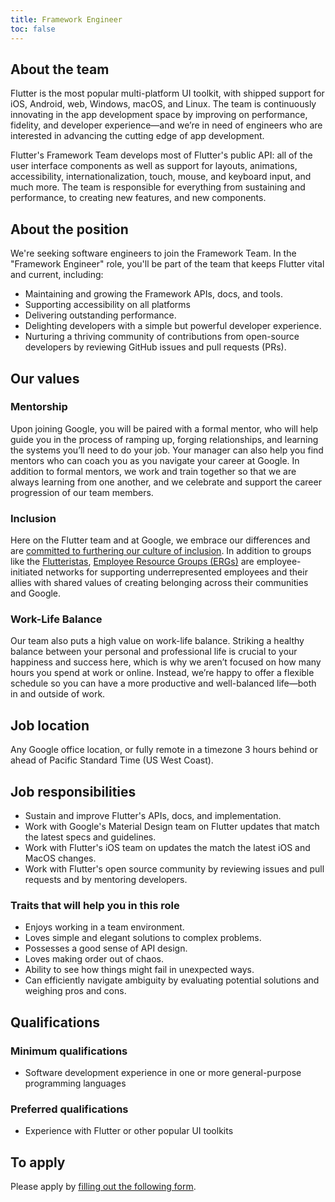 ```yaml
---
title: Framework Engineer
toc: false
---
```


## About the team

Flutter is the most popular multi-platform UI toolkit,
with shipped support for iOS, Android, web, Windows, macOS, and Linux.
The team is continuously innovating in the app development space
by improving on performance, fidelity, and developer experience&mdash;and
we’re in need of engineers who are interested in advancing the cutting edge of app development.

Flutter's Framework Team develops most of Flutter's public API:
all of the user interface components as well as support for layouts,
animations, accessibility, internationalization, touch, mouse, and
keyboard input, and much more. The team is responsible for
everything from sustaining and performance,
to creating new features, and new components.

## About the position

We're seeking software engineers to join the Framework Team.
In the "Framework Engineer" role, you'll be part of the team
that keeps Flutter vital and current, including:

*   Maintaining and growing the Framework APIs, docs, and tools.
*   Supporting accessibility on all platforms
*   Delivering outstanding performance.
*   Delighting developers with a simple but powerful developer experience.
*   Nurturing a thriving community of contributions from open-source
    developers by reviewing GitHub issues and pull requests (PRs).

## Our values

### Mentorship

Upon joining Google, you will be paired with a formal mentor,
who will help guide you in the process of ramping up, forging relationships,
and learning the systems you’ll need to do your job. Your manager can also help
you find mentors who can coach you as you navigate your career at Google.
In addition to formal mentors, we work and train together so that we are always
learning from one another, and we celebrate and support the career
progression of our team members.

### Inclusion

Here on the Flutter team and at Google,
we embrace our differences and are
[committed to furthering our culture of inclusion](https://flutter.dev/culture).
In addition to groups like the [Flutteristas](https://flutteristas.org/),
[Employee Resource Groups (ERGs)](https://diversity.google/commitments/)
are employee-initiated networks for supporting underrepresented employees
and their allies with shared values of creating belonging across their communities and Google.

### Work-Life Balance

Our team also puts a high value on work-life balance.
Striking a healthy balance between your personal and
professional life is crucial to your happiness and success here,
which is why we aren’t focused on how many hours you spend at
work or online. Instead, we’re happy to offer a flexible schedule
so you can have a more productive and well-balanced life—both in and outside of work.

## Job location

Any Google office location, or fully remote in a timezone 3 hours
behind or ahead of Pacific Standard Time (US West Coast).

## Job responsibilities

*   Sustain and improve Flutter's APIs, docs, and implementation.
*   Work with Google's Material Design team on Flutter updates that match the latest specs and guidelines.
*   Work with Flutter's iOS team on updates the match the latest iOS and MacOS changes.
*   Work with Flutter's open source community by reviewing issues and pull requests and by mentoring developers.

### Traits that will help you in this role

*   Enjoys working in a team environment.
*   Loves simple and elegant solutions to complex problems.
*   Possesses a good sense of API design.
*   Loves making order out of chaos.
*   Ability to see how things might fail in unexpected ways.
*   Can efficiently navigate ambiguity by evaluating potential
    solutions and weighing pros and cons.

## Qualifications

### Minimum qualifications

*   Software development experience in one or more general-purpose programming languages

### Preferred qualifications

*   Experience with Flutter or other popular UI toolkits

## To apply

Please apply by [filling out the following form](https://flutter.dev/go/job).
